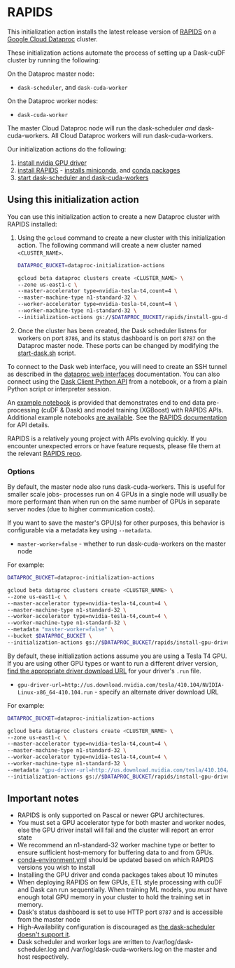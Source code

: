 # RAPIDS

This initialization action installs the latest release version of [RAPIDS](https://rapids.ai/) on a [Google Cloud Dataproc](https://cloud.google.com/dataproc) cluster. 

These initialization actions automate the process of setting up a Dask-cuDF cluster by running the following:

On the Dataproc master node:
- `dask-scheduler`, and `dask-cuda-worker`

On the Dataproc worker nodes:
- `dask-cuda-worker`

The master Cloud Dataproc node will run the dask-scheduler _and_ dask-cuda-workers. All Cloud Dataproc workers will run dask-cuda-workers.

Our initialization actions do the following:
1. [install nvidia GPU driver](install-gpu-driver.sh)
2. [install RAPIDS](install-rapids.sh) - [installs miniconda](https://github.com/GoogleCloudPlatform/dataproc-initialization-actions/tree/master/conda), and [conda packages](conda-environment.yml)
3. [start dask-scheduler and dask-cuda-workers](start-dask.sh)

## Using this initialization action
You can use this initialization action to create a new Dataproc cluster with RAPIDS installed:

1. Using the `gcloud` command to create a new cluster with this initialization action. The following command will create a new cluster named `<CLUSTER_NAME>`.

    ```bash
    DATAPROC_BUCKET=dataproc-initialization-actions

    gcloud beta dataproc clusters create <CLUSTER_NAME> \
    --zone us-east1-c \
    --master-accelerator type=nvidia-tesla-t4,count=4 \
    --master-machine-type n1-standard-32 \
    --worker-accelerator type=nvidia-tesla-t4,count=4 \
    --worker-machine-type n1-standard-32 \
    --initialization-actions gs://$DATAPROC_BUCKET/rapids/install-gpu-driver.sh,gs://$DATAPROC_BUCKET/rapids/install-rapids.sh,gs://$DATAPROC_BUCKET/rapids/start-dask.sh
    ```

1. Once the cluster has been created, the Dask scheduler listens for workers on port `8786`, and its status dashboard is on port `8787` on the Dataproc master node. These ports can be changed by modifying the [start-dask.sh](start-dask.sh) script.

To connect to the Dask web interface, you will need to create an SSH tunnel as described in the [dataproc web interfaces](https://cloud.google.com/dataproc/cluster-web-interfaces) documentation. You can also connect using the [Dask Client Python API](http://distributed.dask.org/en/latest/client.html) from a notebook, or a from a plain Python script or interpreter session.

An [example notebook](notebooks/NYCTaxi-E2E.ipynb) is provided that demonstrates end to end data pre-processing (cuDF & Dask) and model training (XGBoost) with RAPIDS APIs. Additional example notebooks [are available](https://github.com/rapidsai/notebooks). See the [RAPIDS documentation](https://docs.rapids.ai/) for API details.

RAPIDS is a relatively young project with APIs evolving quickly. If you encounter unexpected errors or have feature requests, please file them at the relevant [RAPIDS repo](https://github.com/rapidsai).

### Options

By default, the master node also runs dask-cuda-workers. This is useful for smaller scale jobs- processes run on 4 GPUs in a single node will usually be more performant than when run on the same number of GPUs in separate server nodes (due to higher communication costs).

If you want to save the master's GPU(s) for other purposes, this behavior is configurable via a metadata key using `--metadata`.

* `master-worker=false` - whether to run dask-cuda-workers on the master node

For example:
```bash
DATAPROC_BUCKET=dataproc-initialization-actions

gcloud beta dataproc clusters create <CLUSTER_NAME> \
--zone us-east1-c \
--master-accelerator type=nvidia-tesla-t4,count=4 \
--master-machine-type n1-standard-32 \
--worker-accelerator type=nvidia-tesla-t4,count=4 \
--worker-machine-type n1-standard-32 \
--metadata "master-worker=false" \
--bucket $DATAPROC_BUCKET \
--initialization-actions gs://$DATAPROC_BUCKET/rapids/install-gpu-driver.sh,gs://$DATAPROC_BUCKET/rapids/install-rapids.sh,gs://$DATAPROC_BUCKET/rapids/start-dask.sh
```

By default, these initialization actions assume you are using a Tesla T4 GPU. If you are using other GPU types or want to run a different driver version, [find the appropriate driver download URL](https://www.nvidia.com/Download/index.aspx?lang=en-us) for your driver's `.run` file.

* `gpu-driver-url=http://us.download.nvidia.com/tesla/410.104/NVIDIA-Linux-x86_64-410.104.run` - specify an alternate driver download URL

For example:

```bash
DATAPROC_BUCKET=dataproc-initialization-actions

gcloud beta dataproc clusters create <CLUSTER_NAME> \
--zone us-east1-c \
--master-accelerator type=nvidia-tesla-t4,count=4 \
--master-machine-type n1-standard-32 \
--worker-accelerator type=nvidia-tesla-t4,count=4 \
--worker-machine-type n1-standard-32 \
--metadata "gpu-driver-url=http://us.download.nvidia.com/tesla/410.104/NVIDIA-Linux-x86_64-410.104.run" \
--initialization-actions gs://$DATAPROC_BUCKET/rapids/install-gpu-driver.sh,gs://$DATAPROC_BUCKET/rapids/install-rapids.sh,gs://$DATAPROC_BUCKET/rapids/start-dask.sh
```

## Important notes
* RAPIDS is only supported on Pascal or newer GPU architectures.
* You must set a GPU accelerator type for both master and worker nodes, else the GPU driver install will fail and the cluster will report an error state
* We recommend an n1-standard-32 worker machine type or better to ensure sufficient host-memory for buffering data to and from GPUs.
* [conda-environment.yml](conda-environment.yml) should be updated based on which RAPIDS versions you wish to install
* Installing the GPU driver and conda packages takes about 10 minutes
* When deploying RAPIDS on few GPUs, ETL style processing with cuDF and Dask can run sequentially. When training ML models, you _must_ have enough total GPU memory in your cluster to hold the training set in memory.
* Dask's status dashboard is set to use HTTP port `8787` and is accessible from the master node
* High-Availability configuration is discouraged as [the dask-scheduler doesn't support it](https://github.com/dask/distributed/issues/1072).
* Dask scheduler and worker logs are written to /var/log/dask-scheduler.log and /var/log/dask-cuda-workers.log on the master and host respectively.

